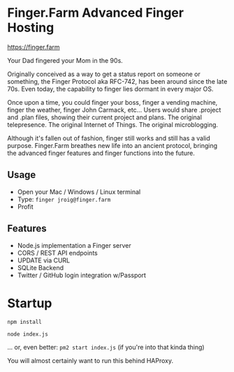 # Finger.Farm Advanced Finger Hosting
https://finger.farm

Your Dad fingered your Mom in the 90s.

Originally conceived as a way to get a status report on someone or something, the Finger Protocol aka RFC-742, has been around since the late 70s. Even today, the capability to finger lies dormant in every major OS.

Once upon a time, you could finger your boss, finger a vending machine, finger the weather, finger John Carmack, etc... Users would share .project and .plan files, showing their current project and plans. The original telepresence. The original Internet of Things. The original microblogging.

Although it's fallen out of fashion, finger still works and still has a valid purpose. Finger.Farm breathes new life into an ancient protocol, bringing the advanced finger features and finger functions into the future.

## Usage
* Open your Mac / Windows / Linux terminal
* Type:
`finger jroig@finger.farm`
* Profit

## Features
* Node.js implementation a Finger server
* CORS / REST API endpoints
* UPDATE via CURL
* SQLite Backend
* Twitter / GitHub login integration w/Passport


# Startup
`npm install`

`node index.js`

... or, even better: `pm2 start index.js` (if you're into that kinda thing)

You will almost certainly want to run this behind HAProxy.
